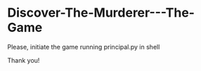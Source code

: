 # Discover-The-Murderer---The-Game

Please, initiate the game running principal.py in shell

Thank you! 
